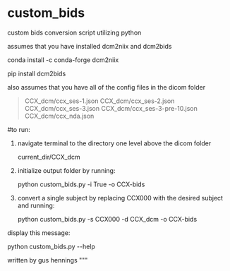 # custom_bids
custom bids conversion script utilizing python

assumes that you have installed dcm2niix and dcm2bids
    <p>conda install -c conda-forge dcm2niix</p>
    <p>pip install dcm2bids</p>

also assumes that you have all of the config files in the dicom folder
<blockquote>
CCX_dcm/ccx_ses-1.json  
CCX_dcm/ccx_ses-2.json  
CCX_dcm/ccx_ses-3.json  
CCX_dcm/ccx_ses-3-pre-10.json  
CCX_dcm/ccx_nda.json
</blockquote>

#to run:
1. navigate terminal to the directory one level above the dicom folder  
    <p>current_dir/CCX_dcm</p>
2. initialize output folder by running:
    <p>python custom_bids.py -i True -o CCX-bids</p>
3. convert a single subject by replacing CCX000 with the desired subject and running: 
    <p>python custom_bids.py -s CCX000 -d CCX_dcm -o CCX-bids</p>

display this message:
    <p>python custom_bids.py --help</p>

written by gus hennings
"""